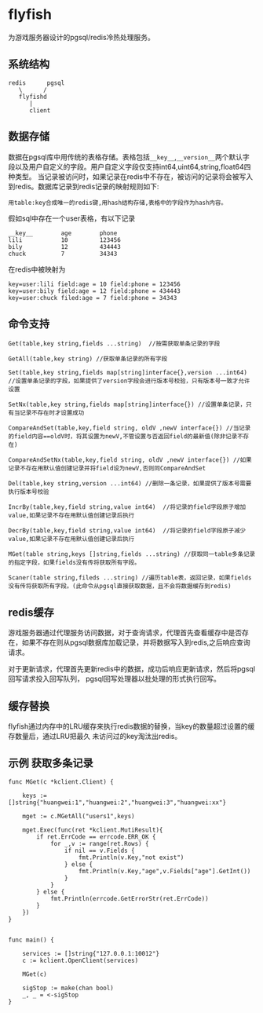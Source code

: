 # flyfish

为游戏服务器设计的pgsql/redis冷热处理服务。



## 系统结构

	redis      pgsql
	   \      /
	   flyfishd
	      |
          client


## 数据存储

数据在pgsql库中用传统的表格存储。表格包括`__key__`,`__version__`两个默认字段以及用户自定义的字段。用户自定义字段仅支持int64,uint64,string,float64四种类型。
当记录被访问时，如果记录在redis中不存在，被访问的记录将会被写入到redis。数据库记录到redis记录的映射规则如下:

	用table:key合成唯一的redis键,用hash结构存储,表格中的字段作为hash内容。


假如sql中存在一个user表格，有以下记录

	__key__        age        phone
	lili           10         123456
	bily           12         434443
	chuck          7          34343

在redis中被映射为

	key=user:lili field:age = 10 field:phone = 123456
	key=user:bily field:age = 12 field:phone = 434443
	key=user:chuck filed:age = 7 field:phone = 34343


## 命令支持

	Get(table,key string,fields ...string)  //按需获取单条记录的字段

	GetAll(table,key string) //获取单条记录的所有字段

	Set(table,key string,fields map[string]interface{},version ...int64) //设置单条记录的字段，如果提供了version字段会进行版本号校验，只有版本号一致才允许设置

	SetNx(table,key string,fields map[string]interface{}) //设置单条记录，只有当记录不存在时才设置成功

	CompareAndSet(table,key,field string, oldV ,newV interface{}) //当记录的field内容==oldV时，将其设置为newV,不管设置与否返回field的最新值(除非记录不存在)

	CompareAndSetNx(table,key,field string, oldV ,newV interface{}) //如果记录不存在用默认值创建记录并将field设为newV,否则同CompareAndSet

	Del(table,key string,version ...int64) //删除一条记录，如果提供了版本号需要执行版本号校验

	IncrBy(table,key,field string,value int64)  //将记录的field字段原子增加value,如果记录不存在用默认值创建记录后执行

	DecrBy(table,key,field string,value int64)  //将记录的field字段原子减少value,如果记录不存在用默认值创建记录后执行

	MGet(table string,keys []string,fields ...string) //获取同一table多条记录的指定字段，如果fields没有传将获取所有字段。

	Scaner(table string,fileds ...string) //遍历table表，返回记录，如果fields没有传将获取所有字段。(此命令从pgsql直接获取数据，且不会将数据缓存到redis)

## redis缓存

游戏服务器通过代理服务访问数据，对于查询请求，代理首先查看缓存中是否存在，如果不存在则从pgsql数据库加载记录，并将数据写入到redis,之后响应查询请求。

对于更新请求，代理首先更新redis中的数据，成功后响应更新请求，然后将pgsql回写请求投入回写队列，
pgsql回写处理器以批处理的形式执行回写。

## 缓存替换

flyfish通过内存中的LRU缓存来执行redis数据的替换，当key的数量超过设置的缓存数量后，通过LRU把最久
未访问过的key淘汰出redis。

## 示例 获取多条记录


	func MGet(c *kclient.Client) {

		keys := []string{"huangwei:1","huangwei:2","huangwei:3","huangwei:xx"}

		mget := c.MGetAll("users1",keys)

		mget.Exec(func(ret *kclient.MutiResult){
			if ret.ErrCode == errcode.ERR_OK {
				for _,v := range(ret.Rows) {
					if nil == v.Fields {
						fmt.Println(v.Key,"not exist")
					} else {
						fmt.Println(v.Key,"age",v.Fields["age"].GetInt())					
					}
				}
			} else {
				fmt.Println(errcode.GetErrorStr(ret.ErrCode))
			}
		})
	}


	func main() {

		services := []string{"127.0.0.1:10012"}
		c := kclient.OpenClient(services)

		MGet(c)

		sigStop := make(chan bool)
		_, _ = <-sigStop
	}










